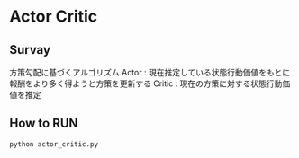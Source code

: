 # Actor Critic

## Survay
方策勾配に基づくアルゴリズム 
Actor : 現在推定している状態行動価値をもとに報酬をより多く得ようと方策を更新する 
Critic : 現在の方策に対する状態行動価値を推定

## How to RUN
```
python actor_critic.py 
```
